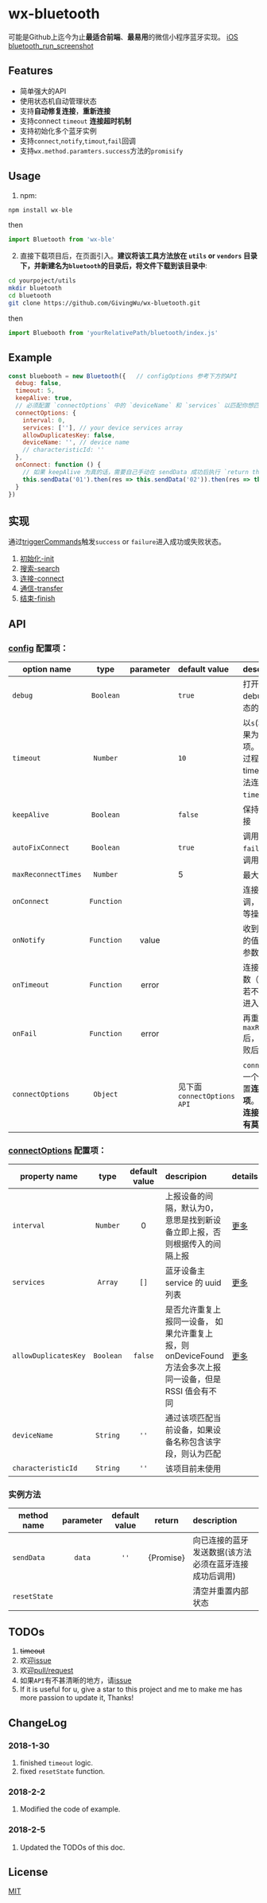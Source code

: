 
# wx-bluetooth

可能是Github上迄今为止**最适合前端**、**最易用**的微信小程序蓝牙实现。
[iOS bluetooth_run_screenshot](http://7xrwmf.com1.z0.glb.clouddn.com/wx-bluetooth_screenshot)

## Features

+ 简单强大的API
+ 使用状态机自动管理状态
+ 支持**自动修复连接**，**重新连接**
+ 支持connect `timeout` **连接超时机制**
+ 支持初始化多个蓝牙实例
+ 支持`connect`,`notify`,`timout`,`fail`回调
+ 支持`wx.method.paramters.success`方法的`promisify`


## Usage

1. npm:

```js
npm install wx-ble
```

then

```js
import Bluetooth from 'wx-ble'
```

2. 直接下载项目后，在页面引入。**建议将该工具方法放在 `utils` or `vendors` 目录下，并新建名为`bluetooth`的目录后，将文件下载到该目录中**:

```bash
cd yourpoject/utils
mkdir bluetooth
cd bluetooth
git clone https://github.com/GivingWu/wx-bluetooth.git
```

then

```js
import Bluebooth from 'yourRelativePath/bluetooth/index.js'
```


## Example

```js
const bluebooth = new Bluetooth({   // configOptions 参考下方的API
  debug: false,
  timeout: 5,
  keepAlive: true,
  // 必须配置 `connectOptions` 中的 `deviceName` 和 `services` 以匹配你想匹配的蓝牙设备
  connectOptions: {
    interval: 0,
    services: [''], // your device services array
    allowDuplicatesKey: false,
    deviceName: '', // device name
    // characteristicId: ''
  },
  onConnect: function () {
    // 如果 keepAlive 为真的话，需要自己手动在 sendData 成功后执行 `return this.trigger('success', true)` 以触发 `finish` 状态以进入关闭蓝牙连接和蓝牙适配器操作
    this.sendData('01').then(res => this.sendData('02')).then(res => this.sendData('03')).then(res => this.trigger('success'))
  }
})
```


## 实现

通过[triggerCommands](/utils/trigger.js)触发`success` or `failure`进入成功或失败状态。

1. [初始化-init](/states/init.js)
2. [搜索-search](/states/search.js)
3. [连接-connect](/states/connect.js)
4. [通信-transfer](/states/transfer.js)
5. [结束-finish](/states/finish.js)


## API

### [config](/config/index.js) 配置项：

| option name | type      |  parameter  | default value | description |
| ---------   | :------:  | :---------: | :------------ | :---------- |
| `debug`     | `Boolean` |             |    `true`     | 打开console，debug程序内部状态的变化 |
| `timeout`   | `Number`  |             |    `10`       | 以`s`(秒)为单位。如果为0，则关闭该项。在蓝牙的连接过程中，若在该 timeout秒时间内无法连接，则进入 `timeout` 回调 |
| `keepAlive` | `Boolean` |             |    `false`    | 保持蓝牙通讯的连接 |
| `autoFixConnect`| `Boolean` |         |    `true`     | 调用方法失败进入`fail`后将自动重新调用重连 |
| `maxReconnectTimes`| `Number` |       |    5          | 最大重新连接次数 |
| `onConnect` | `Function` |            |               | 连接成功后的回调，进行传输数据等操作 |
| `onNotify`  | `Function` |   value    |               | 收到蓝牙传输过来的值的回调，通过参数`value`查看该值 |
| `onTimeout` | `Function` |   error    |               | 连接超时的回调函数（连接超时函数若不自定义会自动进入`onFail`函数） |
| `onFail`    | `Function` |   error    |               | 再重连`maxReconnectTimes`后，会调用连接失败后的回调 |
| `connectOptions` | `Object`  |        |   见下面`connectOptions API`  | `connectOptions` 是一个对象，用来设置**连接蓝牙的配置项**。**蓝牙是否能够连接，跟此配置项有莫大关系**。 |


### [connectOptions](/config/index.js#L9) 配置项：

| property name | type     | default value | descripion | details |
| ------------- | :------: | :-----------: | :--------- | :------ |
| `interval`    | `Number` | 0             | 上报设备的间隔，默认为0，意思是找到新设备立即上报，否则根据传入的间隔上报 | [更多](https://mp.weixin.qq.com/debug/wxadoc/dev/api/bluetooth.html#wxstartbluetoothdevicesdiscoveryobject) |
| `services`    | `Array`  | `[]`          | 蓝牙设备主 service 的 uuid 列表 | [更多](https://mp.weixin.qq.com/debug/wxadoc/dev/api/bluetooth.html#wxstartbluetoothdevicesdiscoveryobject) |
| `allowDuplicatesKey` | `Boolean` | `false` | 是否允许重复上报同一设备， 如果允许重复上报，则onDeviceFound 方法会多次上报同一设备，但是 RSSI 值会有不同 | [更多](https://mp.weixin.qq.com/debug/wxadoc/dev/api/bluetooth.html#wxstartbluetoothdevicesdiscoveryobject) |
| `deviceName` | `String`  | `''`          | 通过该项匹配当前设备，如果设备名称包含该字段，则认为匹配 |     |
| `characteristicId` | `String`  | `''`    | 该项目前未使用 |     |


### 实例方法
| method name |  parameter  | default value |   return   | description |
| ----------- | :---------: | :-----------: | :--------: | :---------- |
| `sendData`  |  `data`     | `''`          | {Promise}  | 向已连接的蓝牙发送数据(该方法必须在蓝牙连接成功后调用) |
| `resetState`|             |               |            | 清空并重置内部状态 |


## TODOs

1. ~~timeout~~
2. 欢迎[issue](https://github.com/GivingWu/wx-bluetooth/issues)
3. 欢迎[pull/request](https://github.com/GivingWu/wx-bluetooth/pulls)
4. 如果`API`有不甚清晰的地方，请[issue](https://github.com/GivingWu/wx-bluetooth/issues)
5. If it is useful for u, give a star to this project and me to make me has more passion to update it, Thanks!


## ChangeLog

### 2018-1-30
1. finished `timeout` logic.
2. fixed `resetState` function.

### 2018-2-2
1. Modified the code of example.

### 2018-2-5
1. Updated the TODOs of this doc.

## License

[MIT](http://opensource.org/licenses/MIT)
